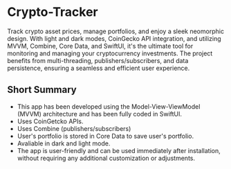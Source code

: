 # Crypto-Tracker
Track crypto asset prices, manage portfolios, and enjoy a sleek neomorphic design. With light and dark modes, CoinGecko API integration, and utilizing MVVM, Combine, Core Data, and SwiftUl, it's the ultimate tool for monitoring and managing your cryptocurrency investments.
The project benefits from multi-threading, publishers/subscribers, and data persistence, ensuring a seamless and efficient user experience.


## Short Summary 
- This app has been developed using the Model-View-ViewModel (MVVM) architecture and has been fully coded in SwiftUI. 
- Uses CoinGetcko APIs. 
- Uses Combine (publishers/subscribers)
- User's portfolio is stored in Core Data to save user's portfolio.
- Avaliable in dark and light mode.
- The app is user-friendly and can be used immediately after installation, without requiring any additional customization or adjustments.
